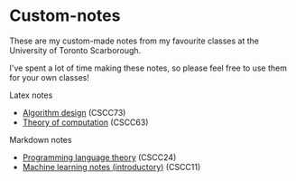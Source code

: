 # Custom-notes

These are my custom-made notes from my favourite classes at the University of Toronto Scarborough. 

I've spent a lot of time making these notes, so please feel free to use them for your own classes!

Latex notes
- [Algorithm design](Algorithm-design/) (CSCC73)
- [Theory of computation](Theory-of-computation/) (CSCC63)

Markdown notes
- [Programming language theory](Programming-language-theory/C24_Notes.md) (CSCC24)
- [Machine learning notes (introductory)](Introductory-machine-learning/C11_Notes.md) (CSCC11)

